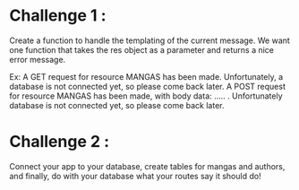 # Challenge 1 : 
  Create a function to handle the templating of the current message. We want one function that takes the res object as a parameter and returns a nice error message.

   Ex: 
   A GET request for resource MANGAS has been made. Unfortunately, a database is not connected yet, so please come back later.
   A POST request for resource MANGAS has been made, with body data: ..... . Unfortunately database is not connected yet, so please come back later.
   
# Challenge 2 :
  Connect your app to your database, create tables for mangas and authors, and finally, do with your database what your routes say it should do!
